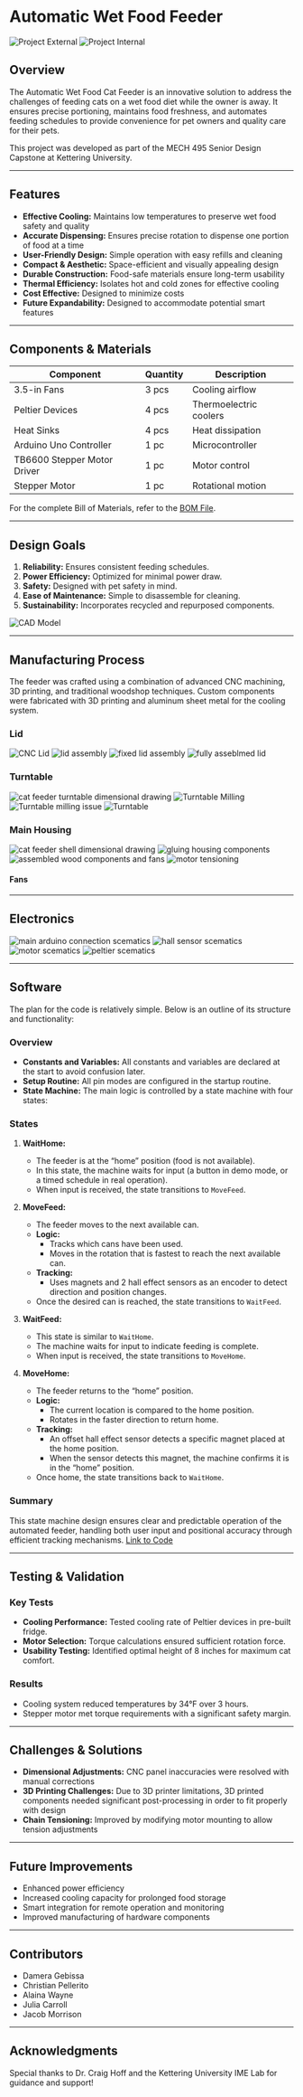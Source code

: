 # Automatic Wet Food Feeder

![Project External](https://github.com/AlainaWayne/AutomatedWetFoodFeeder/blob/d49c3d3c9f6b8ae83321f5f292f9ef90b6af3bfc/final_assembly_external.jpg)
![Project Internal](https://github.com/AlainaWayne/AutomatedWetFoodFeeder/blob/d7d6da683f5ce718efed6bf6cf8943d7db22a0e8/final_assembly_internal.jpg)


## Overview

The Automatic Wet Food Cat Feeder is an innovative solution to address the challenges of feeding cats on a wet food diet while the owner is away. It ensures precise portioning, maintains food freshness, and automates feeding schedules to provide convenience for pet owners and quality care for their pets.

This project was developed as part of the MECH 495 Senior Design Capstone at Kettering University.

---

## Features

- **Effective Cooling:** Maintains low temperatures to preserve wet food safety and quality
- **Accurate Dispensing:** Ensures precise rotation to dispense one portion of food at a time
- **User-Friendly Design:** Simple operation with easy refills and cleaning
- **Compact & Aesthetic:** Space-efficient and visually appealing design
- **Durable Construction:** Food-safe materials ensure long-term usability
- **Thermal Efficiency:** Isolates hot and cold zones for effective cooling
- **Cost Effective:** Designed to minimize costs
- **Future Expandability:** Designed to accommodate potential smart features

---

## Components & Materials

| Component              | Quantity | Description                         |
|------------------------|----------|-------------------------------------|
| 3.5-in Fans           | 3 pcs    | Cooling airflow                     |
| Peltier Devices        | 4 pcs    | Thermoelectric coolers              |
| Heat Sinks            | 4 pcs    | Heat dissipation                    |
| Arduino Uno Controller| 1 pc     | Microcontroller                     |
| TB6600 Stepper Motor Driver | 1 pc | Motor control                      |
| Stepper Motor         | 1 pc     | Rotational motion                   |

For the complete Bill of Materials, refer to the [BOM File](https://github.com/AlainaWayne/AutomatedWetFoodFeeder/blob/main/Bill%20of%20Materials).

---

## Design Goals

1. **Reliability:** Ensures consistent feeding schedules.
2. **Power Efficiency:** Optimized for minimal power draw.
3. **Safety:** Designed with pet safety in mind.
4. **Ease of Maintenance:** Simple to disassemble for cleaning.
5. **Sustainability:** Incorporates recycled and repurposed components.

![CAD Model](https://github.com/user-attachments/assets/01eda744-975d-44b9-a6e8-176aee6617dc)

---

## Manufacturing Process

The feeder was crafted using a combination of advanced CNC machining, 3D printing, and traditional woodshop techniques. Custom components were fabricated with 3D printing and aluminum sheet metal for the cooling system.

### Lid
![CNC Lid](https://github.com/user-attachments/assets/2fab2322-5877-42a8-9c55-99246a051d7a)
![lid assembly](https://github.com/user-attachments/assets/aa91b375-ef6d-4174-b1af-b0c7ed78a71f)
![fixed lid assembly](https://github.com/user-attachments/assets/d4c7fbf3-443e-458d-a23b-4d91bce9d156)
![fully asseblmed lid](https://github.com/user-attachments/assets/aa6bb67a-7d0b-41db-be95-67a2a3357767)


### Turntable

![cat feeder turntable dimensional drawing](https://github.com/user-attachments/assets/a0950ead-b7b6-436f-9a9d-34da4cd93d10)
![Turntable Milling](https://github.com/user-attachments/assets/6c4cd75c-c381-45f2-a757-223fee642585)
![Turntable milling issue](https://github.com/user-attachments/assets/32855f11-e6e7-464f-9249-ebcc226040fb)
![Turntable](https://github.com/user-attachments/assets/504d0fd9-736e-4ade-b650-78bbfeb965f1)

### Main Housing

![cat feeder shell dimensional drawing](https://github.com/user-attachments/assets/6123a16d-bcdf-4d1f-83ca-eea9d3bd0be5)
![gluing housing components](https://github.com/user-attachments/assets/ed31a8fe-3cc4-4bfe-a306-0abec0586cb9)
![assembled wood components and fans](https://github.com/user-attachments/assets/851e2f9d-d122-401b-a46e-f5dd95160c39)
![motor tensioning](https://github.com/user-attachments/assets/91ca1d00-bf66-4d75-b252-d9664c1fe852)



#### Fans

---

## Electronics

![main arduino connection scematics](https://github.com/user-attachments/assets/0529dc74-cfa7-4e5c-9bb9-d6115c8f5f5e)
![hall sensor scematics](https://github.com/user-attachments/assets/fb0b7ef3-a48f-466d-a0d7-84433eeb6a20)
![motor scematics](https://github.com/user-attachments/assets/9e43b058-27e7-4ed7-87d3-cb4f6ddad3de)
![peltier scematics](https://github.com/user-attachments/assets/cc8047c6-5e7e-4c2e-946b-2c52d355bb34)

---
## Software

The plan for the code is relatively simple. Below is an outline of its structure and functionality:

### Overview

- **Constants and Variables:** All constants and variables are declared at the start to avoid confusion later.
- **Setup Routine:** All pin modes are configured in the startup routine.
- **State Machine:** The main logic is controlled by a state machine with four states:

### States

1. **WaitHome:**
   - The feeder is at the “home” position (food is not available).
   - In this state, the machine waits for input (a button in demo mode, or a timed schedule in real operation).
   - When input is received, the state transitions to `MoveFeed`.

2. **MoveFeed:**
   - The feeder moves to the next available can.
   - **Logic:**
     - Tracks which cans have been used.
     - Moves in the rotation that is fastest to reach the next available can.
   - **Tracking:**
     - Uses magnets and 2 hall effect sensors as an encoder to detect direction and position changes.
   - Once the desired can is reached, the state transitions to `WaitFeed`.

3. **WaitFeed:**
   - This state is similar to `WaitHome`.
   - The machine waits for input to indicate feeding is complete.
   - When input is received, the state transitions to `MoveHome`.

4. **MoveHome:**
   - The feeder returns to the “home” position.
   - **Logic:**
     - The current location is compared to the home position.
     - Rotates in the faster direction to return home.
   - **Tracking:**
     - An offset hall effect sensor detects a specific magnet placed at the home position.
     - When the sensor detects this magnet, the machine confirms it is in the “home” position.
   - Once home, the state transitions back to `WaitHome`.

### Summary

This state machine design ensures clear and predictable operation of the automated feeder, handling both user input and positional accuracy through efficient tracking mechanisms.
[Link to Code](https://github.com/AlainaWayne/AutomatedWetFoodFeeder/blob/b0ec120aadc8a26be4aa09604b9c6fafe7771586/feeder_control/feeder_control.ino)

---

## Testing & Validation

### Key Tests
- **Cooling Performance:** Tested cooling rate of Peltier devices in pre-built fridge.
- **Motor Selection:** Torque calculations ensured sufficient rotation force.
- **Usability Testing:** Identified optimal height of 8 inches for maximum cat comfort.

### Results
- Cooling system reduced temperatures by 34°F over 3 hours.
- Stepper motor met torque requirements with a significant safety margin.

---

## Challenges & Solutions

- **Dimensional Adjustments:** CNC panel inaccuracies were resolved with manual corrections
- **3D Printing Challenges:** Due to 3D printer limitations, 3D printed components needed significant post-processing in order to fit properly with design
- **Chain Tensioning:** Improved by modifying motor mounting to allow tension adjustments

---

## Future Improvements

- Enhanced power efficiency
- Increased cooling capacity for prolonged food storage
- Smart integration for remote operation and monitoring
- Improved manufacturing of hardware components

---

## Contributors

- Damera Gebissa
- Christian Pellerito
- Alaina Wayne
- Julia Carroll
- Jacob Morrison

---

## Acknowledgments

Special thanks to Dr. Craig Hoff and the Kettering University IME Lab for guidance and support!
